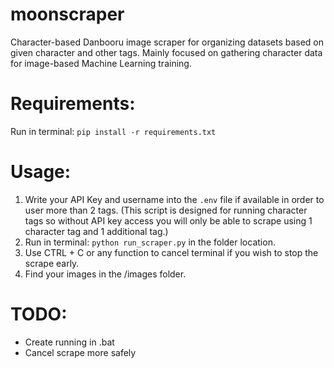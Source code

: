 # moonscraper
Character-based Danbooru image scraper for organizing datasets based on given character and other tags.
Mainly focused on gathering character data for image-based Machine Learning training.

# Requirements:
Run in terminal: ```pip install -r requirements.txt```

# Usage:
1. Write your API Key and username into the `.env` file if available in order to user more than 2 tags. (This script is designed for running character tags so without API key access you will only be able to scrape using 1 character tag and 1 additional tag.)
2. Run in terminal: ```python run_scraper.py``` in the folder location.
3. Use CTRL + C or any function to cancel terminal if you wish to stop the scrape early.
4. Find your images in the /images folder.

# TODO:
- Create running in .bat
- Cancel scrape more safely
